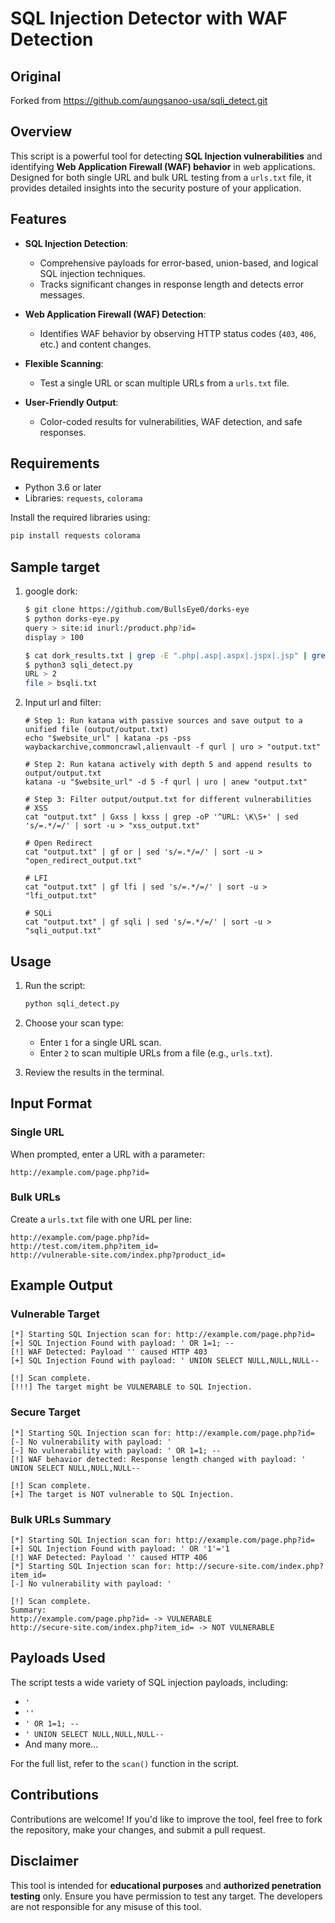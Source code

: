 
# SQL Injection Detector with WAF Detection

## Original
Forked from https://github.com/aungsanoo-usa/sqli_detect.git

## Overview
This script is a powerful tool for detecting **SQL Injection vulnerabilities** and identifying **Web Application Firewall (WAF) behavior** in web applications. Designed for both single URL and bulk URL testing from a `urls.txt` file, it provides detailed insights into the security posture of your application.

## Features
- **SQL Injection Detection**:
  - Comprehensive payloads for error-based, union-based, and logical SQL injection techniques.
  - Tracks significant changes in response length and detects error messages.
  
- **Web Application Firewall (WAF) Detection**:
  - Identifies WAF behavior by observing HTTP status codes (`403`, `406`, etc.) and content changes.

- **Flexible Scanning**:
  - Test a single URL or scan multiple URLs from a `urls.txt` file.

- **User-Friendly Output**:
  - Color-coded results for vulnerabilities, WAF detection, and safe responses.

## Requirements
- Python 3.6 or later
- Libraries: `requests`, `colorama`

Install the required libraries using:
```bash
pip install requests colorama
```

## Sample target
1. google dork:
   ```bash
   $ git clone https://github.com/BullsEye0/dorks-eye
   $ python dorks-eye.py
   query > site:id inurl:/product.php?id=
   display > 100

   $ cat dork_results.txt | grep -E ".php|.asp|.aspx|.jspx|.jsp" | grep '=' | sed 's/=.*/=/' | sort | uniq > bsqli.txt
   $ python3 sqli_detect.py
   URL > 2
   file > bsqli.txt
   ```
2. Input url and filter:
   ```
   # Step 1: Run katana with passive sources and save output to a unified file (output/output.txt)
   echo "$website_url" | katana -ps -pss waybackarchive,commoncrawl,alienvault -f qurl | uro > "output.txt"

   # Step 2: Run katana actively with depth 5 and append results to output/output.txt
   katana -u "$website_url" -d 5 -f qurl | uro | anew "output.txt"

   # Step 3: Filter output/output.txt for different vulnerabilities
   # XSS
   cat "output.txt" | Gxss | kxss | grep -oP '^URL: \K\S+' | sed 's/=.*/=/' | sort -u > "xss_output.txt"

   # Open Redirect
   cat "output.txt" | gf or | sed 's/=.*/=/' | sort -u > "open_redirect_output.txt"

   # LFI
   cat "output.txt" | gf lfi | sed 's/=.*/=/' | sort -u > "lfi_output.txt"

   # SQLi
   cat "output.txt" | gf sqli | sed 's/=.*/=/' | sort -u > "sqli_output.txt"
   ```

## Usage
1. Run the script:
   ```bash
   python sqli_detect.py
   ```
2. Choose your scan type:
   - Enter `1` for a single URL scan.
   - Enter `2` to scan multiple URLs from a file (e.g., `urls.txt`).

3. Review the results in the terminal.

## Input Format
### Single URL
When prompted, enter a URL with a parameter:
```
http://example.com/page.php?id=
```

### Bulk URLs
Create a `urls.txt` file with one URL per line:
```
http://example.com/page.php?id=
http://test.com/item.php?item_id=
http://vulnerable-site.com/index.php?product_id=
```

## Example Output
### Vulnerable Target
```text
[*] Starting SQL Injection scan for: http://example.com/page.php?id=
[+] SQL Injection Found with payload: ' OR 1=1; --
[!] WAF Detected: Payload '' caused HTTP 403
[+] SQL Injection Found with payload: ' UNION SELECT NULL,NULL,NULL--

[!] Scan complete.
[!!!] The target might be VULNERABLE to SQL Injection.
```

### Secure Target
```text
[*] Starting SQL Injection scan for: http://example.com/page.php?id=
[-] No vulnerability with payload: '
[-] No vulnerability with payload: ' OR 1=1; --
[!] WAF behavior detected: Response length changed with payload: ' UNION SELECT NULL,NULL,NULL--

[!] Scan complete.
[+] The target is NOT vulnerable to SQL Injection.
```

### Bulk URLs Summary
```text
[*] Starting SQL Injection scan for: http://example.com/page.php?id=
[+] SQL Injection Found with payload: ' OR '1'='1
[!] WAF Detected: Payload '' caused HTTP 406
[*] Starting SQL Injection scan for: http://secure-site.com/index.php?item_id=
[-] No vulnerability with payload: '

[!] Scan complete.
Summary:
http://example.com/page.php?id= -> VULNERABLE
http://secure-site.com/index.php?item_id= -> NOT VULNERABLE
```

## Payloads Used
The script tests a wide variety of SQL injection payloads, including:
- `'`
- `''`
- `' OR 1=1; --`
- `' UNION SELECT NULL,NULL,NULL--`
- And many more...

For the full list, refer to the `scan()` function in the script.

## Contributions
Contributions are welcome! If you'd like to improve the tool, feel free to fork the repository, make your changes, and submit a pull request.

## Disclaimer
This tool is intended for **educational purposes** and **authorized penetration testing** only. Ensure you have permission to test any target. The developers are not responsible for any misuse of this tool.

